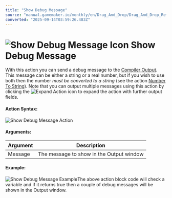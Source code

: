```yaml
---
title: "Show Debug Message"
source: "manual.gamemaker.io/monthly/en/Drag_And_Drop/Drag_And_Drop_Reference/Miscellaneous/Show_Debug_Message.htm"
converted: "2025-09-14T03:59:26.483Z"
---
```


# ![Show Debug Message Icon](../../../assets/Images/Scripting_Reference/Drag_And_Drop/Reference/Miscellaneous/i_Misc_Show_Debug_Message.png) Show Debug Message

With this action you can send a debug message to the [Compiler Output](../../../Introduction/The_Output_Window.md). This message can be either a string or a real number, but if you wish to use both then the number _must be converted to a string_ (see the action [Number To String](../Data_Types/Number_To_String.md)). Note that you can output multiple messages using this action by clicking the ![Expand Action](../../../assets/Images/Scripting_Reference/Drag_And_Drop/Reference/Icon_Expand_Arguments.png) icon to expand the action with further output fields.

#### Action Syntax:

![Show Debug Message Action](../../../assets/Images/Scripting_Reference/Drag_And_Drop/Reference/Miscellaneous/a_Misc_Show_Debug_Message.png)

#### Arguments:

| Argument | Description |
| --- | --- |
| Message | The message to show in the Output window |

#### Example:

![Show Debug Message Example](../../../assets/Images/Scripting_Reference/Drag_And_Drop/Reference/Miscellaneous/e_Misc_Show_Debug_Message.png)The above action block code will check a variable and if it returns true then a couple of debug messages will be shown in the Output window.